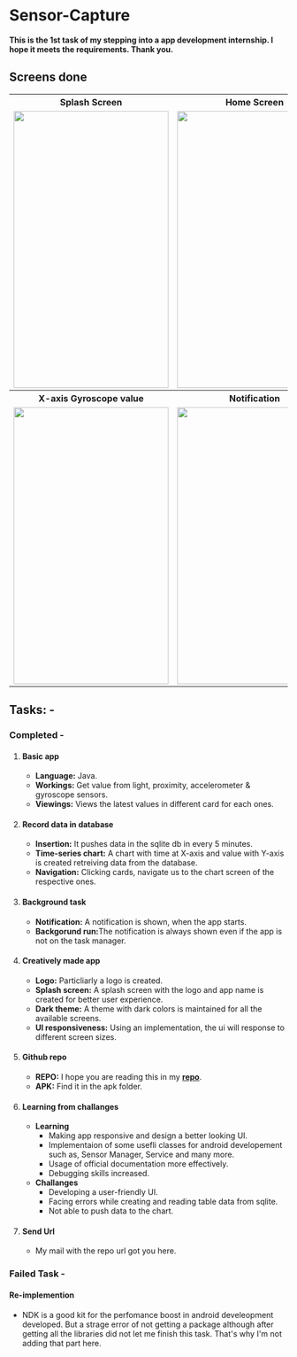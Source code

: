 <h1>Sensor-Capture</h1>
<p><strong>This is the 1st task of my stepping into a app development internship.
I hope it meets the requirements. Thank you. </strong></p>
<h2>Screens done</h2>
<table>
  <tbody>
    <tr>
      <th>Splash Screen</th>
      <th>Home Screen</th>
      <th>Light Sensor</th>
    </tr>
    <tr>
      <td><img src="https://github.com/Neloy-Barman/Sensor-Capture/assets/110896263/9a6701df-55fa-4b28-a59f-1afadf67d5e1" width="280" height="500" /></td>
      <td><img src="https://github.com/Neloy-Barman/Sensor-Capture/assets/110896263/fa29547c-97e9-4872-b454-57a77c61934f" width="280" height="500" /></td>
      <td><img src="https://github.com/Neloy-Barman/Sensor-Capture/assets/110896263/4f4c3d45-fb7e-4054-97a6-cdb6db75c67b" width="280" height="500" /></td>
    </tr>
    <tr>
      <th>X-axis Gyroscope value</th>
      <th>Notification</th>
      <th>Extended notification</th>
    </tr>
    <tr>
      <td><img src="https://github.com/Neloy-Barman/Sensor-Capture/assets/110896263/c4f79d3a-3c18-4c57-9083-ba7c73d7a0ba" width="280" height="500" /></td>
      <td><img src="https://github.com/Neloy-Barman/Sensor-Capture/assets/110896263/e3fd5be4-dae8-4453-879d-936db1a81a71" width="280" height="500" /></td>
      <td><img src="https://github.com/Neloy-Barman/Sensor-Capture/assets/110896263/c7633ee9-896b-460b-a155-01fa0f007562" width="280" height="500" /></td>
    </tr>
  </tbody>
</table>

<h2>Tasks: -</h2>
<h3>Completed -</h3> 
<ol>
  <li>
    <h4>Basic app</h4>
    <ul>
      <li><b>Language:</b> Java.</li>
      <li><b>Workings:</b> Get value from light, proximity, accelerometer & gyroscope sensors.</li>
      <li><b>Viewings:</b> Views the latest values in different card for each ones.</li>
    </ul>
  </li>
  <li>
    <h4>Record data in database</h4>
    <ul>
      <li><b>Insertion:</b> It pushes data in the sqlite db in every 5 minutes.</li>
      <li><b>Time-series chart:</b> A chart with time at X-axis and value with Y-axis is created retreiving data from the database.</li>
      <li><b>Navigation:</b> Clicking cards, navigate us to the chart screen of the respective ones.</li>
    </ul>
  </li>
  <li>
    <h4>Background task</h4>
    <ul>
      <li><b>Notification:</b> A notification is shown, when the app starts.</li>
      <li><b>Backgorund run:</b>The notification is always shown even if the app is not on the task manager.</li>
    </ul>
  </li>
  <li>
    <h4>Creatively made app</h4>
    <ul>
      <li><b>Logo:</b> Particliarly a logo is created.</li>
      <li><b>Splash screen:</b> A splash screen with the logo and app name is created for better user experience.</li>
      <li><b>Dark theme:</b> A theme with dark colors is maintained for all the available screens.</li>
      <li><b>UI responsiveness:</b> Using an implementation, the ui will response to different screen sizes.</li>
    </ul>
  </li>
  <li>
    <h4>Github repo</h4>
    <ul>
      <li><b>REPO:</b> I hope you are reading this in my <b><a href="https://github.com/Neloy-Barman/Sensor-Capture">repo</a></b>.</li>
      <li><b>APK:</b> Find it in the apk folder.</li>
    </ul>
  </li>
  <li>
    <h4>Learning from challanges</h4>
    <ul>
      <li>
           <b>Learning</b>
           <ul>
             <li>Making app responsive and design a better looking UI.</li>
             <li>Implementaion of some usefli classes for android developement such as, Sensor Manager, Service and many more.</li>
             <li>Usage of official documentation more effectively.</li>
             <li>Debugging skills increased. </li>
           </ul>
      </li>
      <li>
           <b>Challanges</b>
           <ul>
             <li>Developing a user-friendly UI.</li>
             <li>Facing errors while creating and reading table data from sqlite.</li>
             <li>Not able to push data to the chart.</li>
           </ul>
      </li>
    </ul>
  </li>
  <li>
    <h4>Send Url</h4>
    <ul>
      <li>My mail with the repo url got you here.</li>
    </ul>
  </li>
</ol>

<h3>Failed Task -</h3>
<h4>Re-implemention</h4>
<ul>
  <li>
    <a>NDK is a good kit for the perfomance boost in android develeopment developed.
     But a strage error of not getting a package although after getting all the libraries did not let me finish this task.
     That's why I'm not adding that part here. </a>
  </li>
</ul>
